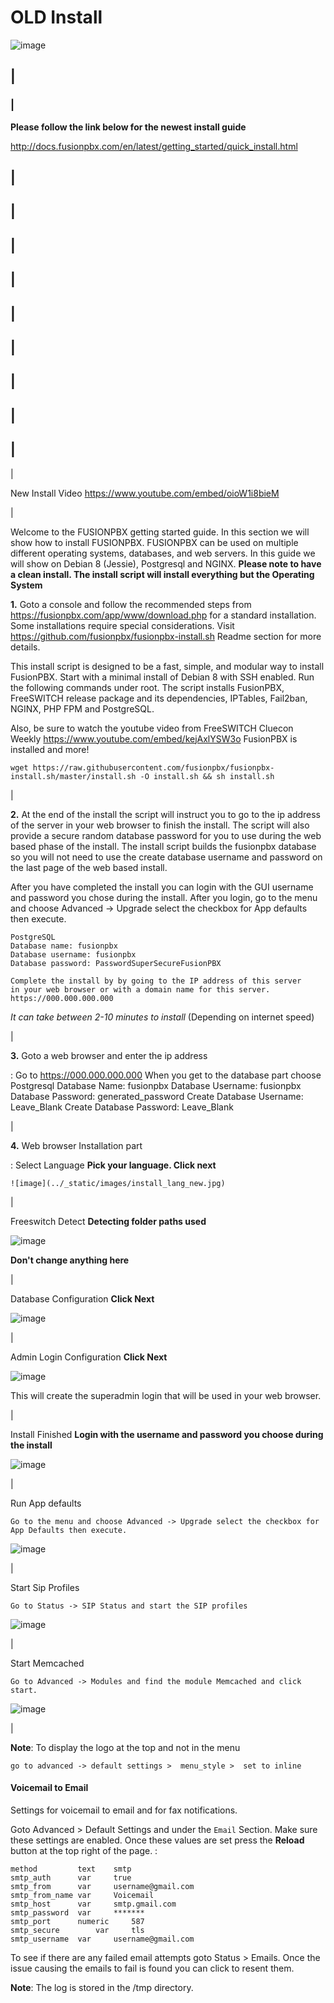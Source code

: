 # OLD Install

![image](../_static/images/logo_right.png)

## \|

### \|

**Please follow the link below for the newest install guide**

<http://docs.fusionpbx.com/en/latest/getting_started/quick_install.html>

## \|

## \|

## \|

## \|

## \|

## \|

## \|

## \|

## \|

| 

New Install Video <https://www.youtube.com/embed/oioW1i8bieM>

| 

Welcome to the FUSIONPBX getting started guide. In this section we will
show how to install FUSIONPBX. FUSIONPBX can be used on multiple
different operating systems, databases, and web servers. In this guide
we will show on Debian 8 (Jessie), Postgresql and NGINX. **Please note
to have a clean install. The install script will install everything but
the Operating System**

**1.** Goto a console and follow the recommended steps from
<https://fusionpbx.com/app/www/download.php> for a standard
installation. Some installations require special considerations. Visit
<https://github.com/fusionpbx/fusionpbx-install.sh> Readme section for
more details.

This install script is designed to be a fast, simple, and modular way to
install FusionPBX. Start with a minimal install of Debian 8 with SSH
enabled. Run the following commands under root. The script installs
FusionPBX, FreeSWITCH release package and its dependencies, IPTables,
Fail2ban, NGINX, PHP FPM and PostgreSQL.

Also, be sure to watch the youtube video from FreeSWITCH Cluecon Weekly
<https://www.youtube.com/embed/kejAxlYSW3o> FusionPBX is installed and
more!

    wget https://raw.githubusercontent.com/fusionpbx/fusionpbx-install.sh/master/install.sh -O install.sh && sh install.sh

| 

**2.** At the end of the install the script will instruct you to go to
the ip address of the server in your web browser to finish the install.
The script will also provide a secure random database password for you
to use during the web based phase of the install. The install script
builds the fusionpbx database so you will not need to use the create
database username and password on the last page of the web based
install.

After you have completed the install you can login with the GUI username
and password you chose during the install. After you login, go to the
menu and choose Advanced -\> Upgrade select the checkbox for App
defaults then execute.

    PostgreSQL
    Database name: fusionpbx
    Database username: fusionpbx
    Database password: PasswordSuperSecureFusionPBX

    Complete the install by by going to the IP address of this server
    in your web browser or with a domain name for this server.
    https://000.000.000.000

*It can take between 2-10 minutes to install* (Depending on internet
speed)

| 

**3.** Goto a web browser and enter the ip address

:   Go to
        https://000.000.000.000
        When you get to the database part choose
        Postgresql
        Database Name: fusionpbx
        Database Username: fusionpbx
        Database Password: generated_password
        Create Database Username: Leave_Blank
        Create Database Password: Leave_Blank

| 

**4.** Web browser Installation part

:   Select Language **Pick your language. Click next**

    ![image](../_static/images/install_lang_new.jpg)

| 

Freeswitch Detect **Detecting folder paths used**

![image](../_static/images/install_detect_freeswitch_new.jpg)

**Don\'t change anything here**

| 

Database Configuration **Click Next**

![image](../_static/images/install_database_config_new.jpg)

| 

Admin Login Configuration **Click Next**

![image](../_static/images/install_admin_username_new.jpg)

This will create the superadmin login that will be used in your web
browser.

| 

Install Finished **Login with the username and password you choose
during the install**

![image](../_static/images/ilogin.jpg)

| 

Run App defaults

    Go to the menu and choose Advanced -> Upgrade select the checkbox for App Defaults then execute.

![image](../_static/images/fusionpbx_upgrade_app_defaults.jpg)

| 

Start Sip Profiles

    Go to Status -> SIP Status and start the SIP profiles

![image](../_static/images/fusionpbx_sip_status.jpg)

| 

Start Memcached

    Go to Advanced -> Modules and find the module Memcached and click start.

![image](../_static/images/fusionpbx_start_memcached.jpg)

| 

**Note**: To display the logo at the top and not in the menu

    go to advanced -> default settings >  menu_style >  set to inline

#### Voicemail to Email

Settings for voicemail to email and for fax notifications.

Goto Advanced \> Default Settings and under the `Email` Section. Make
sure these settings are enabled. Once these values are set press the
**Reload** button at the top right of the page. :

    method         text    smtp    
    smtp_auth      var     true    
    smtp_from      var     username@gmail.com      
    smtp_from_name var     Voicemail       
    smtp_host      var     smtp.gmail.com      
    smtp_password  var     *******         
    smtp_port      numeric     587 
    smtp_secure        var     tls 
    smtp_username  var     username@gmail.com 

To see if there are any failed email attempts goto Status \> Emails.
Once the issue causing the emails to fail is found you can click to
resent them.

**Note**: The log is stored in the /tmp directory.
